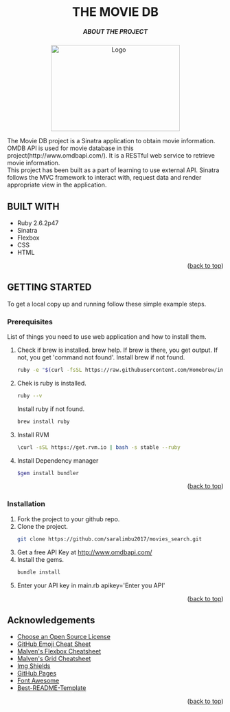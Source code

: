 <div id="top"></div>
<!--
*** It is a Sinatra web application.
-->


<!-- PROJECT SHIELDS -->
<!--
*** I'm using markdown "reference style" links for readability.
*** Reference links are enclosed in brackets [ ] instead of parentheses ( ).
*** https://www.markdownguide.org/basic-syntax/#reference-style-links
-->

<div align="center">
    <h1> THE MOVIE DB</h1>
    <h5>ABOUT THE PROJECT</h2>
    <a href="https://github.com/saralimbu2017/movies_search">
        <img src="https://user-images.githubusercontent.com/28947316/135781908-31492d97-ae04-4126-9a4d-1e41418223d0.jpg" alt="Logo" width="300px" height="200px" >
    </a>
 </div>
 
 <div>
    <p text-align="justify">
        The Movie DB project is a  Sinatra application to obtain movie information. OMDB API is used for  movie database in this project(http://www.omdbapi.com/). It is a RESTful web service to retrieve movie information.
     </br>
       This project has been built as a part of learning to  use external API. Sinatra follows the MVC framework to interact with, request data and render appropriate view in the application.
    </p>
</div>

<!--Technologies Used-->
## BUILT WITH
- Ruby 2.6.2p47
- Sinatra
- Flexbox
- CSS
- HTML
<p align="right">(<a href="#top">back to top</a>)</p>

<!--Getting Started-->
## GETTING STARTED
To get a local copy up and running follow these simple example steps.

### Prerequisites
List of things you need to use web application and how to install them.
1.  Check if brew is installed.
    brew help. If brew is there, you get output. If not, you get 'command not found'.
    Install brew if not found.
     ```sh
    ruby -e "$(curl -fsSL https://raw.githubusercontent.com/Homebrew/install/master/install)"
    ```
2.  Chek is ruby is installed.
    ```sh
    ruby --v
    ```
    Install ruby if not found.
    ```sh
    brew install ruby
    ```
3.  Install RVM
    ```sh
    \curl -sSL https://get.rvm.io | bash -s stable --ruby
    ```
4.  Install Dependency manager
     ```sh
    $gem install bundler
    ```
<p align="right">(<a href="#top">back to top</a>)</p>

### Installation
1.  Fork the project to your github repo.
2.  Clone the project.
     ```sh
    git clone https://github.com/saralimbu2017/movies_search.git
    ```
3.  Get a free API Key at http://www.omdbapi.com/
4.  Install the gems.
     ```sh
    bundle install
    ```
5.  Enter your API key in main.rb
    apikey='Enter you API'
    <p align="right">(<a href="#top">back to top</a>)</p>
    
    
<!-- ACKNOWLEDGEMENTS -->
## Acknowledgements

* [Choose an Open Source License](https://choosealicense.com)
* [GitHub Emoji Cheat Sheet](https://www.webpagefx.com/tools/emoji-cheat-sheet)
* [Malven's Flexbox Cheatsheet](https://flexbox.malven.co/)
* [Malven's Grid Cheatsheet](https://grid.malven.co/)
* [Img Shields](https://shields.io)
* [GitHub Pages](https://pages.github.com)
* [Font Awesome](https://fontawesome.com)
* [Best-README-Template](https://github.com/othneildrew/Best-README-Template)

<p align="right">(<a href="#top">back to top</a>)</p>


